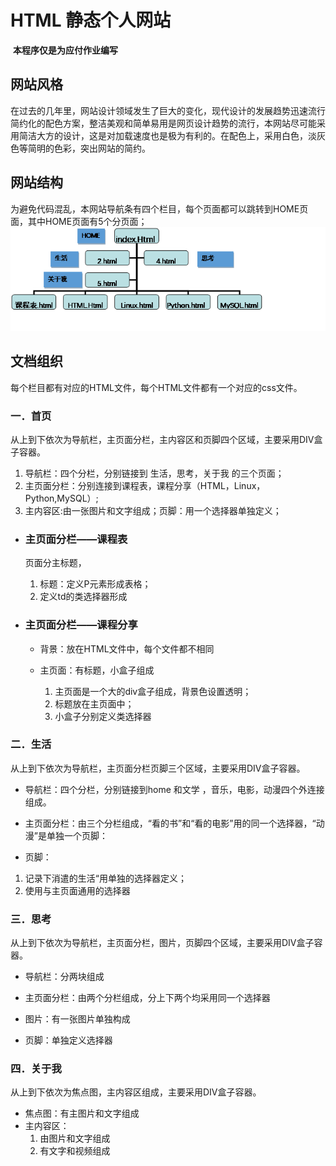 # HTML 静态个人网站

​				**本程序仅是为应付作业编写**

## 网站风格

​    在过去的几年里，网站设计领域发生了巨大的变化，现代设计的发展趋势迅速流行简约化的配色方案，整洁美观和简单易用是网页设计趋势的流行，本网站尽可能采用简洁大方的设计，这是对加载速度也是极为有利的。在配色上，采用白色，淡灰色等简明的色彩，突出网站的简约。

## 网站结构

为避免代码混乱，本网站导航条有四个栏目，每个页面都可以跳转到HOME页面，其中HOME页面有5个分页面；![组织结构图](README.image/clip_image001.png)

 

## 文档组织

每个栏目都有对应的HTML文件，每个HTML文件都有一个对应的css文件。



### 一．首页

从上到下依次为导航栏，主页面分栏，主内容区和页脚四个区域，主要采用DIV盒子容器。

1. 导航栏：四个分栏，分别链接到 生活，思考，关于我 的三个页面；
2. 主页面分栏：分别连接到课程表，课程分享（HTML，Linux，Python,MySQL）;
3. 主内容区:由一张图片和文字组成；页脚：用一个选择器单独定义；



-  ###  主页面分栏——课程表

   页面分主标题，

	1.  标题：定义P元素形成表格；
	2. 定义td的类选择器形成



- ###   主页面分栏——课程分享

	- 背景：放在HTML文件中，每个文件都不相同

	- 主页面：有标题，小盒子组成

		1. 主页面是一个大的div盒子组成，背景色设置透明；
		2. 标题放在主页面中；
		3. 小盒子分别定义类选择器



### 二．生活

从上到下依次为导航栏，主页面分栏页脚三个区域，主要采用DIV盒子容器。

*  导航栏：四个分栏，分别链接到home 和文学 ，音乐，电影，动漫四个外连接组成。

* 主页面分栏：由三个分栏组成，“看的书”和“看的电影”用的同一个选择器，“动漫”是单独一个页脚：

*  页脚：
  1. 记录下消遣的生活“用单独的选择器定义；
  2. 使用与主页面通用的选择器



### 三．思考

从上到下依次为导航栏，主页面分栏，图片，页脚四个区域，主要采用DIV盒子容器。

* 导航栏：分两块组成

* 主页面分栏：由两个分栏组成，分上下两个均采用同一个选择器

* 图片：有一张图片单独构成

*  页脚：单独定义选择器




### 四．关于我

从上到下依次为焦点图，主内容区组成，主要采用DIV盒子容器。
- 焦点图：有主图片和文字组成
- 主内容区：
  1. 由图片和文字组成
  2. 有文字和视频组成

